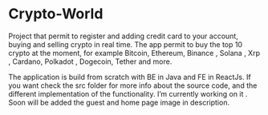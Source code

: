 # Crypto-World




Project that permit to register and adding credit card to your account, buying and selling crypto in real time. The app permit to buy the top 10 crypto  at the moment,
for example Bitcoin, Ethereum, Binance , Solana , Xrp , Cardano, Polkadot , Dogecoin, Tether and more.

The application is build from scratch with BE in Java and FE in ReactJs. If you want check the src folder for more info about the source code, and the different
implementation of the functionality.  I’m currently working on it .
Soon will be added the guest and home page image in description.
